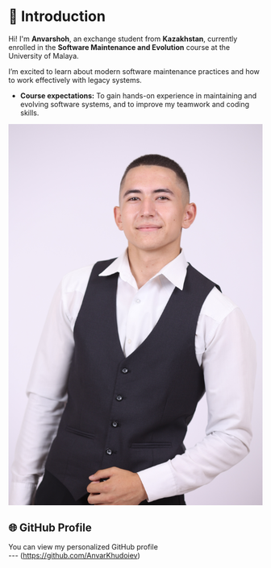 # 👋 Introduction

Hi! I'm **Anvarshoh**, an exchange student from **Kazakhstan**, currently enrolled in the **Software Maintenance and Evolution** course at the University of Malaya.

I’m excited to learn about modern software maintenance practices and how to work effectively with legacy systems.

- **Course expectations:** To gain hands-on experience in maintaining and evolving software systems, and to improve my teamwork and coding skills.

![My Image](./profie.JPG)

## 🌐 GitHub Profile

You can view my personalized GitHub profile  
--- (https://github.com/AnvarKhudoiev)
